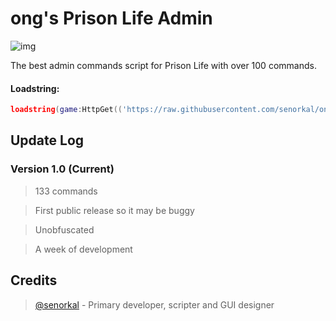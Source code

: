 # ong's Prison Life Admin
![img](https://user-images.githubusercontent.com/44597465/200115197-d9061ae2-7193-48bc-9684-b7f78533c45b.png)


The best admin commands script for Prison Life with over 100 commands.

#### Loadstring: 
```lua 
loadstring(game:HttpGet(('https://raw.githubusercontent.com/senorkal/ongsPrisonLifeAdmin/main/source'),true))() 
```

## Update Log
### Version 1.0 (Current)
> 133 commands

> First public release so it may be buggy

> Unobfuscated

> A week of development


## Credits
> [@senorkal](https://github.com/senorkal) - Primary developer, scripter and GUI designer
